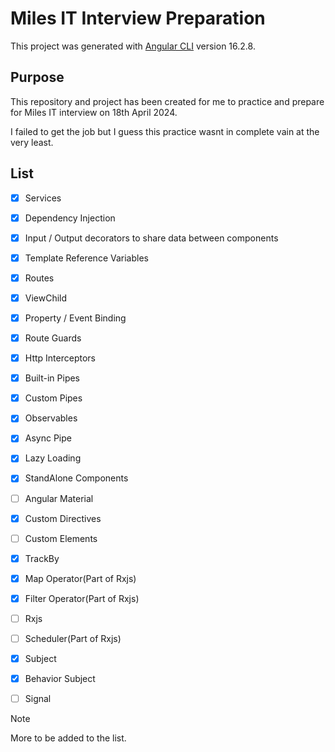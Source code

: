 # Miles IT Interview Preparation

This project was generated with [Angular CLI](https://github.com/angular/angular-cli) version 16.2.8.

## Purpose

This repository and project has been created for me to practice and prepare for Miles IT interview on 18th April 2024.

I failed to get the job but I guess this practice wasnt in complete vain at the very least.

## List

- [x] Services
- [x] Dependency Injection
- [x] Input / Output decorators to share data between components
- [x] Template Reference Variables
- [x] Routes
- [x] ViewChild
- [x] Property / Event Binding
- [x] Route Guards
- [x] Http Interceptors
- [x] Built-in Pipes
- [x] Custom Pipes
- [x] Observables
- [x] Async Pipe
- [x] Lazy Loading
- [x] StandAlone Components
- [ ] Angular Material
- [x] Custom Directives
- [ ] Custom Elements
- [x] TrackBy
- [x] Map Operator(Part of Rxjs)
- [x] Filter Operator(Part of Rxjs)
- [ ] Rxjs
- [ ] Scheduler(Part of Rxjs)
- [x] Subject
- [x] Behavior Subject
- [ ] Signal


> [!NOTE]
> More to be added to the list.
